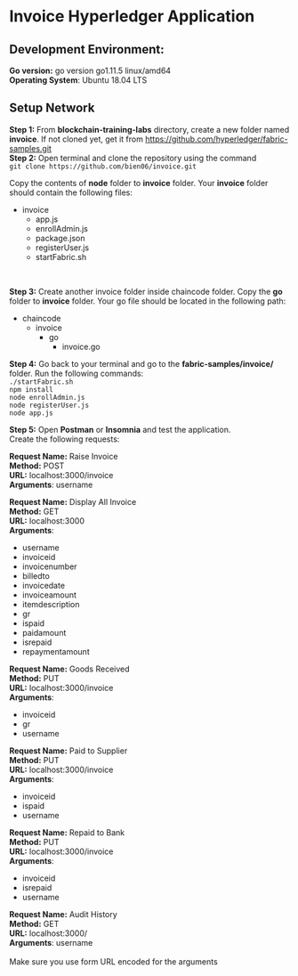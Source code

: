 # Invoice Hyperledger Application  

## Development Environment:  
**Go version:** go version go1.11.5 linux/amd64  
**Operating System**: Ubuntu 18.04 LTS  
  
## Setup Network
**Step 1:** From **blockchain-training-labs** directory, create a new folder named **invoice**. If not cloned yet, get it from https://github.com/hyperledger/fabric-samples.git  
**Step 2:** Open terminal and clone the repository using the command  
```git clone https://github.com/bien06/invoice.git```  

Copy the contents of **node** folder to **invoice** folder. Your **invoice** folder should contain the following files:  
- invoice
    - app.js
    - enrollAdmin.js
    - package.json
    - registerUser.js
    - startFabric.sh  
<br>

**Step 3:** Create another invoice folder inside chaincode folder. Copy the **go** folder to **invoice** folder. Your go file should be located in the following path:  
- chaincode  
  - invoice
    - go
      - invoice.go

**Step 4:** Go back to your terminal and go to the **fabric-samples/invoice/** folder. Run the following commands:  
```./startFabric.sh```  
```npm install```  
```node enrollAdmin.js```  
```node registerUser.js```  
```node app.js```  

**Step 5:** Open **Postman** or **Insomnia** and test the application.  
Create the following requests:  
  
**Request Name:** Raise Invoice  
**Method:** POST  
**URL:** localhost:3000/invoice  
**Arguments**: username  
  
**Request Name:** Display All Invoice  
**Method:** GET  
**URL:** localhost:3000  
**Arguments**: 
- username  
- invoiceid  
- invoicenumber  
- billedto  
- invoicedate  
- invoiceamount  
- itemdescription  
- gr  
- ispaid  
- paidamount  
- isrepaid  
- repaymentamount  
  
**Request Name:** Goods Received  
**Method:** PUT  
**URL:** localhost:3000/invoice  
**Arguments**:  
- invoiceid  
- gr  
- username  
  
**Request Name:** Paid to Supplier  
**Method:** PUT  
**URL:** localhost:3000/invoice  
**Arguments**:  
- invoiceid  
- ispaid  
- username 
  
**Request Name:** Repaid to Bank  
**Method:** PUT  
**URL:** localhost:3000/invoice  
**Arguments**:  
- invoiceid  
- isrepaid  
- username  
  
**Request Name:** Audit History  
**Method:** GET  
**URL:** localhost:3000/  
**Arguments**: username  
<br/>
Make sure you use form URL encoded for the arguments
